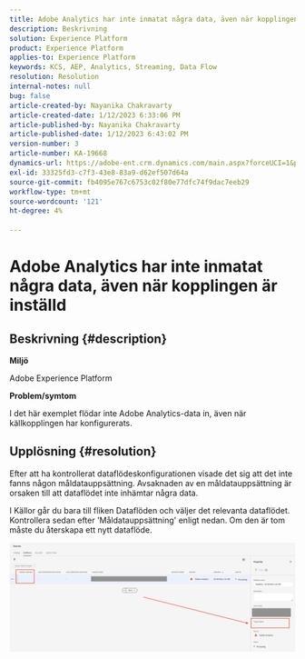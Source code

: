 ```yaml
---
title: Adobe Analytics har inte inmatat några data, även när kopplingen är inställd
description: Beskrivning
solution: Experience Platform
product: Experience Platform
applies-to: Experience Platform
keywords: KCS, AEP, Analytics, Streaming, Data Flow
resolution: Resolution
internal-notes: null
bug: false
article-created-by: Nayanika Chakravarty
article-created-date: 1/12/2023 6:33:06 PM
article-published-by: Nayanika Chakravarty
article-published-date: 1/12/2023 6:43:02 PM
version-number: 3
article-number: KA-19668
dynamics-url: https://adobe-ent.crm.dynamics.com/main.aspx?forceUCI=1&pagetype=entityrecord&etn=knowledgearticle&id=4f0d8b8b-a792-ed11-aad1-6045bd006c82
exl-id: 33325fd3-c7f3-43e8-83a9-d62ef507d64a
source-git-commit: fb4095e767c6753c02f80e77dfc74f9dac7eeb29
workflow-type: tm+mt
source-wordcount: '121'
ht-degree: 4%

---
```


# Adobe Analytics har inte inmatat några data, även när kopplingen är inställd

## Beskrivning {#description}


<b>Miljö</b>

Adobe Experience Platform

<b>Problem/symtom</b>

I det här exemplet flödar inte Adobe Analytics-data in, även när källkopplingen har konfigurerats.


## Upplösning {#resolution}


Efter att ha kontrollerat dataflödeskonfigurationen visade det sig att det inte fanns någon måldatauppsättning. Avsaknaden av en måldatauppsättning är orsaken till att dataflödet inte inhämtar några data.

I Källor går du bara till fliken Dataflöden och väljer det relevanta dataflödet. Kontrollera sedan efter &#39;Måldatauppsättning&#39; enligt nedan. Om den är tom måste du återskapa ett nytt dataflöde.

![](assets/6dcf5ee4-5adb-ec11-a7b6-0022480b01c6.png)
